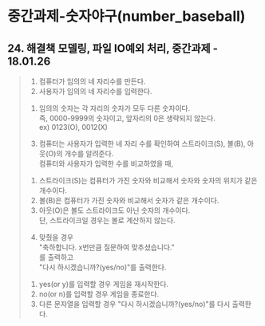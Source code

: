 # 중간과제-숫자야구(number_baseball)
## 24\. 해결책 모델링, 파일 IO예외 처리, 중간과제 - 18.01.26

> 1. 컴퓨터가 임의의 네 자리수를 만든다.
> 2. 사용자가 임의의 네 자리수를 입력한다.  
> 1) 임의의 숫자는 각 자리의 숫자가 모두 다른 숫자이다.  
> 즉, 0000-9999의 숫자이고, 앞자리의 0은 생략되지 않는다.  
> ex) 0123(O), 0012(X)
> 3. 컴퓨터는 사용자가 입력한 네 자리 수를 확인하여 스트라이크(S), 볼(B), 아웃(O)의 개수를 알려준다.  
> 컴퓨터와 사용자가 입력한 수를 비교하였을 때,  
> 1) 스트라이크(S)는 컴퓨터가 가진 숫자와 비교해서 숫자와 숫자의 위치가 같은 개수이다.  
> 2) 볼(B)은 컴퓨터가 가진 숫자와 비교해서 숫자가 같은 개수이다.
> 3) 아웃(O)은 볼도 스트라이크도 아닌 숫자의 개수이다.  
> 단, 스트라이크일 경우는 볼로 계산하지 않는다.
> 4. 맞췄을 경우  
"축하합니다. x번만큼 질문하여 맞추셨습니다."  
를 출력하고  
"다시 하시겠습니까?(yes/no)"를 출력한다.  
> 1) yes(or y)를 입력할 경우 게임을 재시작한다.  
> 2) no(or n)를 입력할 경우 게임을 종료한다.  
> 3) 다른 문자열을 입력할 경우 "다시 하시겠습니까?(yes/no)"를 다시 출력한다.